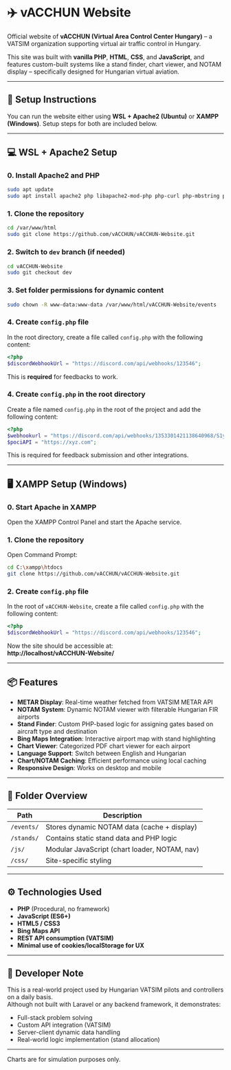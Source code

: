 # ✈️ vACCHUN Website

Official website of **vACCHUN (Virtual Area Control Center Hungary)** – a VATSIM organization supporting virtual air traffic control in Hungary.

This site was built with **vanilla PHP**, **HTML**, **CSS**, and **JavaScript**, and features custom-built systems like a stand finder, chart viewer, and NOTAM display – specifically designed for Hungarian virtual aviation.

---

## 🔧 Setup Instructions

You can run the website either using **WSL + Apache2 (Ubuntu)** or **XAMPP (Windows)**. Setup steps for both are included below.

---

## 💻 WSL + Apache2 Setup

### 0. Install Apache2 and PHP

```bash
sudo apt update
sudo apt install apache2 php libapache2-mod-php php-curl php-mbstring php-xml php-mysql unzip
```

### 1. Clone the repository

```bash
cd /var/www/html
sudo git clone https://github.com/vACCHUN/vACCHUN-Website.git
```

### 2. Switch to `dev` branch (if needed)

```bash
cd vACCHUN-Website
sudo git checkout dev
```

### 3. Set folder permissions for dynamic content

```bash
sudo chown -R www-data:www-data /var/www/html/vACCHUN-Website/events
```

### 4. Create `config.php` file

In the root directory, create a file called `config.php` with the following content:

```php
<?php
$discordWebhookUrl = "https://discord.com/api/webhooks/123546";
```

This is **required** for feedbacks to work.



### 4. Create `config.php` in the root directory

Create a file named `config.php` in the root of the project and add the following content:

```php
<?php
$webhookurl = "https://discord.com/api/webhooks/1353301421138640968/S1y1poUTjWs--iJTiB56out9Ci7E-iNAQbdaaDo2BvD5zI4PuAy6VH0zIAuL6UP39QZO";
$pociAPI = "https://xyz.com";
```

This is required for feedback submission and other integrations.


---

## 🖥️ XAMPP Setup (Windows)

### 0. Start Apache in XAMPP

Open the XAMPP Control Panel and start the Apache service.

### 1. Clone the repository

Open Command Prompt:

```bash
cd C:\xampp\htdocs
git clone https://github.com/vACCHUN/vACCHUN-Website.git
```

### 2. Create `config.php` file

In the root of `vACCHUN-Website`, create a file called `config.php` with the following content:

```php
<?php
$discordWebhookUrl = "https://discord.com/api/webhooks/123546";
```

Now the site should be accessible at:  
**http://localhost/vACCHUN-Website/**

---

## 📦 Features

- **METAR Display**: Real-time weather fetched from VATSIM METAR API  
- **NOTAM System**: Dynamic NOTAM viewer with filterable Hungarian FIR airports  
- **Stand Finder**: Custom PHP-based logic for assigning gates based on aircraft type and destination  
- **Bing Maps Integration**: Interactive airport map with stand highlighting  
- **Chart Viewer**: Categorized PDF chart viewer for each airport  
- **Language Support**: Switch between English and Hungarian  
- **Chart/NOTAM Caching**: Efficient performance using local caching  
- **Responsive Design**: Works on desktop and mobile

---

## 📁 Folder Overview

| Path                          | Description                                      |
|-------------------------------|--------------------------------------------------|
| `/events/`                    | Stores dynamic NOTAM data (cache + display)     |
| `/stands/`                    | Contains static stand data and PHP logic        |
| `/js/`                        | Modular JavaScript (chart loader, NOTAM, nav)   |
| `/css/`                       | Site-specific styling                           |

---

## ⚙️ Technologies Used

- **PHP** (Procedural, no framework)
- **JavaScript (ES6+)**
- **HTML5 / CSS3**
- **Bing Maps API**
- **REST API consumption (VATSIM)**
- **Minimal use of cookies/localStorage for UX**

---

## 🧪 Developer Note

This is a real-world project used by Hungarian VATSIM pilots and controllers on a daily basis.  
Although not built with Laravel or any backend framework, it demonstrates:

- Full-stack problem solving
- Custom API integration (VATSIM)
- Server-client dynamic data handling
- Real-world logic implementation (stand allocation)

---

Charts are for simulation purposes only.